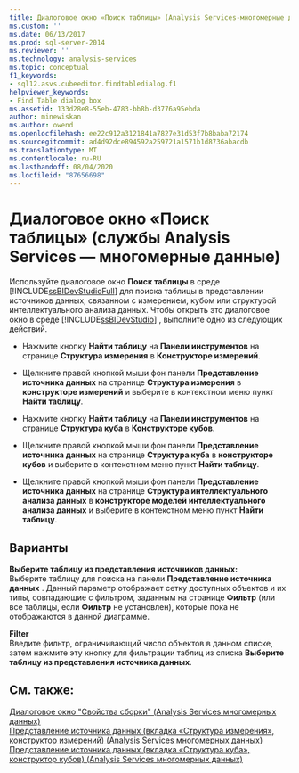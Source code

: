 ```yaml
---
title: Диалоговое окно «Поиск таблицы» (Analysis Services-многомерные данные) | Документация Майкрософт
ms.custom: ''
ms.date: 06/13/2017
ms.prod: sql-server-2014
ms.reviewer: ''
ms.technology: analysis-services
ms.topic: conceptual
f1_keywords:
- sql12.asvs.cubeeditor.findtabledialog.f1
helpviewer_keywords:
- Find Table dialog box
ms.assetid: 133d28e8-55eb-4783-bb8b-d3776a95ebda
author: minewiskan
ms.author: owend
ms.openlocfilehash: ee22c912a3121841a7827e31d53f7b8baba72174
ms.sourcegitcommit: ad4d92dce894592a259721a1571b1d8736abacdb
ms.translationtype: MT
ms.contentlocale: ru-RU
ms.lasthandoff: 08/04/2020
ms.locfileid: "87656698"
---
```

# <a name="find-table-dialog-box-analysis-services---multidimensional-data"></a>Диалоговое окно «Поиск таблицы» (службы Analysis Services — многомерные данные)
  Используйте диалоговое окно **Поиск таблицы** в среде [!INCLUDE[ssBIDevStudioFull](../includes/ssbidevstudiofull-md.md)] для поиска таблицы в представлении источников данных, связанном с измерением, кубом или структурой интеллектуального анализа данных. Чтобы открыть это диалоговое окно в среде [!INCLUDE[ssBIDevStudio](../includes/ssbidevstudio-md.md)] , выполните одно из следующих действий.  
  
-   Нажмите кнопку **Найти таблицу** на **Панели инструментов** на странице **Структура измерения** в **Конструкторе измерений**.  
  
-   Щелкните правой кнопкой мыши фон панели **Представление источника данных** на странице **Структура измерения** в **конструкторе измерений** и выберите в контекстном меню пункт **Найти таблицу**.  
  
-   Нажмите кнопку **Найти таблицу** на **Панели инструментов** на странице **Структура куба** в **Конструкторе кубов**.  
  
-   Щелкните правой кнопкой мыши фон панели **Представление источника данных** на странице **Структура куба** в **конструкторе кубов** и выберите в контекстном меню пункт **Найти таблицу**.  
  
-   Щелкните правой кнопкой мыши фон панели **Представление источника данных** на странице **Структура интеллектуального анализа данных** в **конструкторе моделей интеллектуального анализа данных** и выберите в контекстном меню пункт **Найти таблицу**.  
  
## <a name="options"></a>Варианты  
 **Выберите таблицу из представления источников данных:**  
 Выберите таблицу для поиска на панели **Представление источника данных** . Данный параметр отображает сетку доступных объектов и их типы, совпадающие с фильтром, заданным на странице **Фильтр** (или все таблицы, если **Фильтр** не установлен), которые пока не отображаются в данной диаграмме.  
  
 **Filter**  
 Введите фильтр, ограничивающий число объектов в данном списке, затем нажмите эту кнопку для фильтрации таблиц из списка **Выберите таблицу из представления источника данных**.  
  
## <a name="see-also"></a>См. также:  
 [Диалоговое окно "Свойства сборки" &#40;Analysis Services многомерных данных&#41;](assembly-properties-dialog-box-analysis-services-multidimensional-data.md)   
 [Представление источника данных &#40;вкладка «Структура измерения», конструктор измерений&#41; &#40;Analysis Services многомерных данных&#41;](datasource-view-dimension-designer-analysis-services-multidimensional-data.md)   
 [Представление источника данных &#40;вкладка «Структура куба», конструктор кубов&#41; &#40;Analysis Services многомерных данных&#41;](data-source-view-cube-designer-analysis-services-multidimensional-data.md)  
  
  
